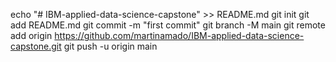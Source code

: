 echo "# IBM-applied-data-science-capstone" >> README.md
git init
git add README.md
git commit -m "first commit"
git branch -M main
git remote add origin https://github.com/martinamado/IBM-applied-data-science-capstone.git
git push -u origin main
